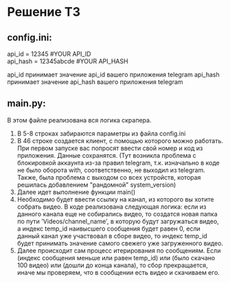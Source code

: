 # Решение ТЗ

## config.ini:  
api_id = 12345 #YOUR API_ID  
api_hash = 12345abcde #YOUR API_HASH

api_id принимает значение api_id вашего приложения telegram
api_hash принимает значение api_hash вашего приложения telegram

## main.py:
В этом файле реализована вся логика скрапера.
1) В 5-8 строках забираются параметры из файла config.ini
2) В 46 строке создается клиент, с помощью которого можно работать. При первом запуске вас попросят ввести свой номер и код из приложения. Данные сохранятся.
(Тут возникла проблема с блокировкой аккаунта из-за правил telegram, т.к. изначально в коде не было оборота with, соответственно, не выходил из telegram.
Также, была проблема с выходом со всех устройств, которая решилась добавлением "рандомной" system_version)
3) Далее идет выполнение функции main()
4) Необходимо будет ввести ссылку на канал, из которого вы хотите собрать видео. В коде реализована следующая логика:
если из данного канала еще не собирались видео, то создатся новая папка по пути 'Videos/channel_name', в которую будут загружаться видео, а индекс temp_id наивысшего сообщения будет равен 0,
если данный канал уже участвовал в сборе видео, то индекс temp_id будет принимать значение самого свежего уже загруженного видео.
5) Далее происходит сам процесс итерирования по сообщениям. Если (индекс сообщения меньше или равен temp_id) или (было скачано 100 видео) или (дошли до конца канала),
то сбор прекращается, иначе мы проверяем, что в сообщении есть видео и скачиваем его.
